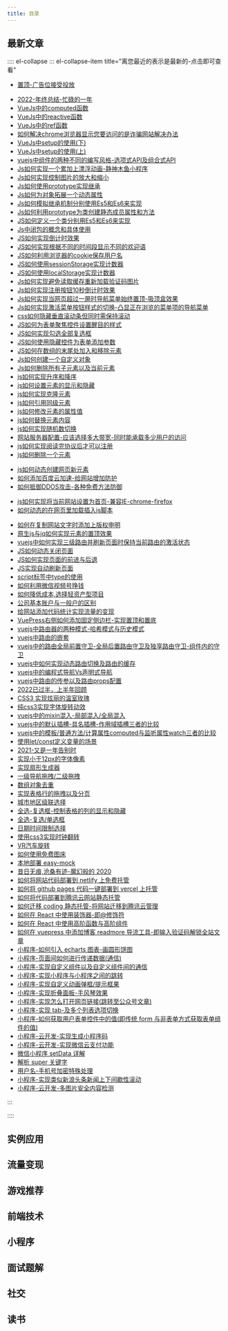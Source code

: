 ```yaml
---
title: 目录
---
```


<form-weather />
<form-Search />

<!-- <Meting server="netease"
        type="playlist"
        mid="784399723"
        :list-folded="true" /> -->

## 最新文章

<TOC />

:::: el-collapse
::: el-collapse-item title="离您最近的表示是最新的-点击即可查看"
- [置顶-广告位接受投放](../adverent/)
* [2022-年终总结-忙碌的一年](../read/replay/2022-busy-year)
* [VueJs中的computed函数](../fontend/framework/base-vue3.0-computed)
* [VueJs中的reactive函数](../fontend/framework/base-vue3.0-reactive)
* [VueJs中的ref函数](../fontend/framework/base-vue3.0-ref)
* [如何解决chrome浏览器显示您要访问的是诈骗网站解决办法](../fontend/tools/resolve-nosafe-web)
* [VueJs中setup的使用(下)](../fontend/framework/base-vue3.0-setup2)
* [VueJs中setup的使用(上)](../fontend/framework/base-vue3.0-setup)
* [vuejs中组件的两种不同的编写风格-选项式API及组合式API](../fontend/framework/base-vue3.0-codestyle)
* [Js如何实现一个累加上漂浮动画-静神木鱼小程序](../fontend/js/44-leijia)
* [Js如何实现控制图片的放大和缩小](../fontend/js/42-control-img-scale)
* [Js如何使用prototype实现继承](../fontend/js/41-use-prototype-extend)
* [Js如何为对象拓展一个动态属性](../fontend/js/40-tuozhan-obj-attr)
* [Js如何模拟继承机制分别使用Es5和Es6来实现](../fontend/js/39-extends)
* [Js如何利用prototype为类创建静态成员属性和方法](../fontend/js/38-prototype-static)
* [JS如何定义一个类分别用Es5和Es6来实现](../fontend/js/37-define-class)
* [Js中闭包的概念和具体使用](../fontend/js/36-use-bibao)
* [JS如何实现倒计时效果](../fontend/js/35-daojishi-effect)
* [JS如何实现根据不同的时间段显示不同的欢迎语](../fontend/js/34-time-huanyin)
* [JS如何利用浏览器的cookie保存用户名](../fontend/js/33-cookie-save-user)
* [JS如何使用sessionStorage实现计数器](../fontend/js/32-sessionstorage-count-num)
* [JS如何使用localStorage实现计数器](../fontend/js/31-localstorage-count-num)
* [Js如何实现避免读取缓存重新加载验证码图片](../fontend/js/30-reload-ver-img)
* [Js如何实现注册按钮10秒倒计时效果](../fontend/js/29-btn-daojishi)
* [Js如何实现当网页超过一屏时导航菜单始终置顶-吸顶盒效果](../fontend/js/28-xijinghe)
* [Js如何实现激活菜单按钮样式的切换-凸显正在浏览的菜单项的导航菜单](../fontend/js/27-active-tab-change)
* [css如何隐藏垂直滚动条但同时需保持滚动](../fontend/css/example-scroll)
* [JS如何为表单聚焦控件设置醒目的样式](../fontend/js/26-set-form-style)
* [JS如何实现勾选全部复选框](../fontend/js/25-all-checkbox)
* [JS如何使用隐藏控件为表单添加参数](../fontend/js/24-hide-input-params)
* [JS如何在数组的末尾处加入和移除元素](../fontend/js/23-arr-push-pop)
* [Js如何创建一个自定义对象](../fontend/js/22-create-zidingyi-obj)
* [Js如何删除所有子元素以及当前元素](../fontend/js/21-delete-child-elem)
* [js如何实现升序和降序](../fontend/js/20-elem-ascend-descend)
* [js如何设置元素的显示和隐藏](../fontend/js/19-elem-show-hide)
* [js如何实现克隆元素](../fontend/js/18-clone-elem)
* [js如何引用同级元素](../fontend/js/17-yinyong-tongji-elem)
* [js如何修改元素的属性值](../fontend/js/16-change-elem-attr)
* [js如何替换元素内容](../fontend/js/15-replace-ele-content)
* [js如何实现随机数切换](../fontend/js/14-click-num-suiji)
* [网站服务器配置-应该选择多大带宽-同时能承载多少用户的访问](../fontend/tools/web-config-daikuan)
* [js如何实现阅读完协议后才可以注册](../fontend/js/13-read-xieyi)
* [js如何删除一个元素](../fontend/js/12-delete-element)
- [js如何动态创建网页新元素](../fontend/js/11-create-new-elem)
- [如何添加百度云加速-给网站增加防护](../fontend/tools/add-su-baidu)
- [如何抵御DDOS攻击-各种免费方法防御](../fontend/tools/fangyu-ddos)
* [js如何实现将当前网站设置为首页-兼容IE-chrome-firefox](../fontend/js/8-set-home-page)
* [如何动态的在网页里加载插入js脚本](../fontend/js/7-load-js)
- [如何在复制网站文字时添加上版权申明](../fontend/js/copy-web-text-copyright)
- [原生js与jq如何实现元素的置顶效果](../fontend/js/js-jq-zhiding)
- [vuejs中如何实现三级路由并刷新页面时保持当前路由的激活状态](../fontend/framework/vue-router-sanji)
- [JS如何动态关闭页面](../fontend/js/3-texiao-close-page)
- [JS如何实现页面的前进与后退](../fontend/js/2-texiao-forward-back)
- [JS实现自动刷新页面](../fontend/js/1-texiao-auto-refresh)
- [script标签中type的使用](../fontend/js/js-type)
- [如何利用微信视频号挣钱](../read/wealth/how-use-wx-shipinhao)
- [如何降低成本,选择轻资产型项目](../read/wealth/select-qingzichan)
- [公司基本账户与一般户的区别](../read/wealth/base-account)
- [给网站添加代码统计实现流量的变现](../read/wealth/add-code-tongji)
- [VuePress右侧如何添加固定侧边栏-实现置顶和置底](../fontend/tools/vuepress-slidebar-top)
- [vuejs中路由器的两种模式-哈希模式与历史模式](../fontend/framework/vue-hash-history)
- [vuejs中路由的嵌套](../fontend/framework/vue-router-qiantao)
- [vuejs中的路由全局前置守卫-全局后置路由守卫及独享路由守卫-组件内的守卫](../fontend/framework/vue-router-shouwei)
- [vuejs中如何实现动态路由切换及路由的缓存](../fontend/framework/vue-router-keep-alive)
- [vuejs中的编程式导航Vs声明式导航](../fontend/framework/vue-router-biancheng)
- [vuejs中路由的传参以及路由props配置](../fontend/framework/vue-router-params)
- [2022已过半，上半年回顾](../read/replay/2022-back-half)
- [CSS3 实现炫丽的温室玫瑰](../fontend/css/animate-meiguihua)
- [纯css3实现字体旋转动效](../fontend/css/animate-ziti-rotate)
- [vuejs中的mixin混入-局部混入/全局混入](../fontend/framework/vue-mixins)
- [vuejs中的默认插槽-具名插槽-作用域插槽三者的比较](../fontend/framework/vue-slot)
- [vuejs中的模板/普通方法/计算属性computed与监听属性watch三者的比较](../fontend/framework/vue-computed-watch)
- [使用let/const定义变量的场景](../fontend/js/variable-use)
- [2021-又是一年告别时](../read/replay/look-back-2021)
- [实现小于12px的字体像素](../fontend/css/example-small-size)
- [实现扇形生成器](../fontend/css/example-sector)
- [一级导航拖拽/二级拖拽](../fontend/css/business-level-draw)
- [数组对象去重](../fontend/rsa/array-unique-object)
- [实现表格行的拖拽以及分页](../fontend/css/business-col-draw)
- [城市地区级联选择](../fontend/css/business-city-choice/)
- [全选-复选框-控制表格的列的显示和隐藏](../fontend/css/business-control-col-show)
- [全选-复选/单选框](../fontend/css/business-select-all)
- [日期时间限制选择](../fontend/css/bussiness-date-limit-select)
- [使用css3实现时钟翻转](../fontend/css/animate-flip-clock)
- [VR汽车旋转](../fontend/css/animate-car-vr)
- [如何使用免费图床](../fontend/tools/how-use-free-drawbed)
- [本地部署 easy-mock](../fontend/tools/local-deploy-easy-mock)
- [昔日无痕,沧桑有迹-魔幻般的 2020](../read/replay/look-back-2020)
- [如何将网站代码部署到 netlify 上免费托管](../fontend/tools/netlify-hosting)
- [如何将 github pages 代码一键部署到 vercel 上托管](../fontend/tools/vercel-hosting)
- [如何将代码部署到腾讯云网站静态托管](../fontend/tools/tencent-cloud-website-host)
- [如何迁移 coding 静态托管-将网站迁移到腾讯云管理](../fontend/tools/transfer-coding-to-tengxun)
- [如何在 React 中使用装饰器-即@修饰符](../fontend/framework/advance-react-use-decorator)
- [如何在 React 中使用高阶函数与高阶组件](../fontend/framework/advance-highfun-and-component)
- [如何在 vuepress 中添加博客 readmore 导流工具-即输入验证码解锁全站文章](../fontend/tools/add-blog-guide)
- [小程序-如何引入 echarts 图表-画圆形饼图](../wechat/minprogram/import-pie-echart)
- [小程序-页面间如何进行传递数据(通信)](../wechat/minprogram/page-between-transdata)
- [小程序-实现自定义组件以及自定义组件间的通信](../wechat/minprogram/custom-components)
- [小程序-实现小程序与小程序之间的跳转](../wechat/minprogram/jump-between-apples)
- [小程序-实现自定义动画弹框/提示框果](../wechat/minprogram/custom-alert-box)
- [小程序-实现折叠面板-手风琴效果](../wechat/minprogram/accordion-effect)
- [小程序-实现怎么打开网页链接(跳转至公众号文章)](../wechat/minprogram/usewebview-open-webpage)
- [小程序-实现 tab-及多个列表选项切换](../wechat/minprogram/tab-list-change)
- [小程序-如何获取用户表单控件中的值(即传统 form 与非表单方式获取表单组件的值)](../wechat/minprogram/get-inputval)
- [小程序-云开发-实现生成小程序码](../wechat/cloudev/cloud-create-small-code)
- [小程序-云开发-实现微信云支付功能](../wechat/cloudev/cloud-payment-function)
- [微信小程序 setData 详解](../wechat/minprogram/setdata-detail)
- [解析 super 关键字](../fontend/js/resolve-super-keyword)
- [用户名-手机号加密特殊处理](/fontend/js/utils-name-mobile-encrye)
- [小程序-实现类似新浪头条新闻上下间歇性滚动](../wechat/minprogram/new-scroll-up-down)
- [小程序-云开发-多图片安全内容检测](../wechat/cloudev/img-security-check)

:::

::::

<latest-TableArticle />

## 实例应用

<latest-Apply />

## 流量变现

<latest-FlowBianxian />

## 游戏推荐

<latest-Games />

## 前端技术

<latest-FontEnd />

## 小程序

<latest-MinProgram />

## 面试题解

<latest-InterviewTip />

## 社交

<latest-Social />

## 读书

<latest-ReadBook />

<footer-FooterLink :isShareLink="false" :isDaShang="true" />

<footer-FeedBack />
